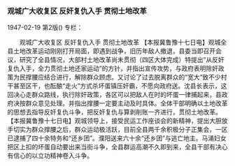 ### 观城广大收复区  反奸复仇入手  贯彻土地改革

1947-02-19
第2版()
专栏：

　　观城广大收复区
    反奸复仇入手
    贯彻土地改革
    【本报冀鲁豫十七日电】观城全县土地改革运动刚刚打开局面，即遇到战争，旧历年敌人撤退，县委当即召开会议，研究了全县情况，大部村土地改革尚未贯彻（四区大体完成）特提出“从反奸复仇入手，全力贯彻土地还家运动”的方针，并指出宣传攻势，与政府表明除奸政策为民撑腰应结合进行，解除群众顾虑。又讨论了过去脱离群众的“宽大”致不少村干甚至区干，也酝酿“走火”方式杀坏蛋镇压奸霸，不愿向政府送。沈县长表示，这回决心走群众路线，执行除奸政策，各区可以把敌人在时的坏蛋一律捕起来，县政府决按群众意见处理。并指出撑腰一定要主动及时具体。全体干部明确以土地改革的思想去指导反奸复仇斗争，把反奸复仇与算剥削账一齐进行，贯彻土地改革。
    【本报冀鲁豫十七日电】观城领导上，接受民运工作座谈会的新精神，提出大胆放手切实为群众撑腰之后，群众运动极活跃，目前全县两千余积极分子正集会，一区已逮捕了四十余特务和“还乡团”。濮阳送来六十余“还乡团”与逃亡地主。马涌妇女把区上扣的坏蛋自动要出来当街斗争，全县群运高潮不久即到来，全县干部有决心有信心的以立功精神卷入斗争。
